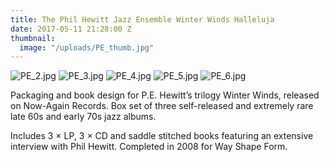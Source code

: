 ```yaml
---
title: The Phil Hewitt Jazz Ensemble Winter Winds Halleluja
date: 2017-05-11 21:28:00 Z
thumbnail:
  image: "/uploads/PE_thumb.jpg"
---
```


![PE_2.jpg](/uploads/PE_2.jpg)
![PE_3.jpg](/uploads/PE_3.jpg)
![PE_4.jpg](/uploads/PE_4.jpg)
![PE_5.jpg](/uploads/PE_5.jpg)
![PE_6.jpg](/uploads/PE_6.jpg)

Packaging and book design for P.E. Hewitt’s trilogy Winter Winds, released on Now-Again Records. Box set of three self-released and extremely rare late 60s and early 70s jazz albums. 

Includes 3 × LP, 3 × CD and saddle stitched books featuring an extensive interview with Phil Hewitt. Completed in 2008 for Way Shape Form.
